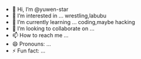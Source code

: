 - 👋 Hi, I’m @yuwen-star
- 👀 I’m interested in ... wrestling,labubu 
- 🌱 I’m currently learning ... coding,maybe hacking
- 💞️ I’m looking to collaborate on ...
- 📫 How to reach me ...
- 😄 Pronouns: ...
- ⚡ Fun fact: ...

<!---
yuwen-star/yuwen-star is a ✨ special ✨ repository because its `README.md` (this file) appears on your GitHub profile.
You can click the Preview link to take a look at your changes.
--->
